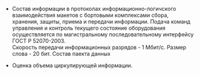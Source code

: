 
- Состав информации в протоколах информационно-логичского взаимодействия макетов с бортовыми комплексами сбора, хранения, защиты, приема и передачи информации.
		Подача команд управления и контроль текущего состояние оборудования осуществляется по магистральному последовательному  интерфейсу ГОСТ Р 52070-2003.  
		Скорость передачи информационных разрядов - 1 Мбит/c.
		Размер слова - 20 бит.
		Состав паекта данных 
		


- Оценка объема циркулирующей информации.

